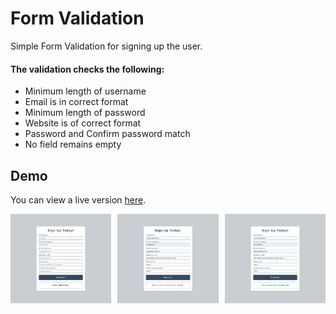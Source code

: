 # Form Validation
Simple Form Validation for signing up the user.

#### The validation checks the following:
- Minimum length of username
- Email is in correct format
- Minimum length of password
- Website is of correct format
- Password and Confirm password match
- No field remains empty

## Demo
You can view a live version [here](https://tinawebdev.github.io/javascript-projects/form-validation/).

<div style="display: grid; grid-template-columns: repeat(3, 1fr); grid-column-gap: 10px;">
  <img src="demo1.png">
  <img src="demo2.png">
  <img src="demo3.png">
</div>
